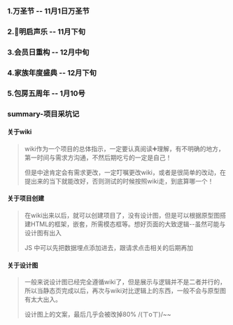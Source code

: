 ### 1.万圣节  -- 11月1日万圣节

### 2.明启声乐 -- 11月下旬

### 3.会员日重构 -- 12月中旬

### 4.家族年度盛典 -- 12月下旬

### 5.包房五周年 -- 1月10号

### summary-项目采坑记

#### 关于wiki
> wiki作为一个项目的总体指示，一定要认真阅读➕理解，有不明确的地方，第一时间与需求方沟通，不然后期吃亏的一定是自己！
> 
> 但是中途肯定会有需求更改，一定叮嘱更改wiki，或者是很简单的改动，在提出来的当下就能改好，否则测试的时候按照wiki走，到底算哪一个！
> 
#### 关于项目创建
> 在wiki出来以后，就可以创建项目了，没有设计图，但是可以根据原型图搭建HTML的框架，嵌套，所需模态框等。想好页面的大致逻辑--虽然可能与设计图有出入
> 
> JS 中可以先把数据埋点添加进去，跟请求点击相关的后期再加
#### 关于设计图
> 一般来说设计图已经完全遵循wiki了，但是展示与逻辑并不是二者并行的，所以当静态页完成以后，再次与wiki对比逻辑上的东西，一般不会与原型图有太大出入。
> 
> 设计图上的文案，最后几乎会被改掉80% /(ㄒoㄒ)/~~